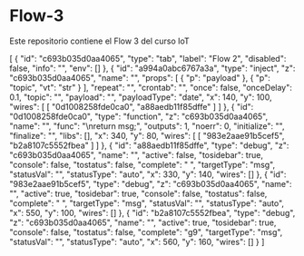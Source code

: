 # Flow-3
 Este repositorio contiene el Flow 3 del curso IoT
 
[
    {
        "id": "c693b035d0aa4065",
        "type": "tab",
        "label": "Flow 2",
        "disabled": false,
        "info": "",
        "env": []
    },
    {
        "id": "a994a0abc6767a3a",
        "type": "inject",
        "z": "c693b035d0aa4065",
        "name": "",
        "props": [
            {
                "p": "payload"
            },
            {
                "p": "topic",
                "vt": "str"
            }
        ],
        "repeat": "",
        "crontab": "",
        "once": false,
        "onceDelay": 0.1,
        "topic": "",
        "payload": "",
        "payloadType": "date",
        "x": 140,
        "y": 100,
        "wires": [
            [
                "0d1008258fde0ca0",
                "a88aedb11f85dffe"
            ]
        ]
    },
    {
        "id": "0d1008258fde0ca0",
        "type": "function",
        "z": "c693b035d0aa4065",
        "name": "",
        "func": "\nreturn msg;",
        "outputs": 1,
        "noerr": 0,
        "initialize": "",
        "finalize": "",
        "libs": [],
        "x": 340,
        "y": 80,
        "wires": [
            [
                "983e2aae91b5cef5",
                "b2a8107c5552fbea"
            ]
        ]
    },
    {
        "id": "a88aedb11f85dffe",
        "type": "debug",
        "z": "c693b035d0aa4065",
        "name": "",
        "active": false,
        "tosidebar": true,
        "console": false,
        "tostatus": false,
        "complete": " ",
        "targetType": "msg",
        "statusVal": "",
        "statusType": "auto",
        "x": 330,
        "y": 140,
        "wires": []
    },
    {
        "id": "983e2aae91b5cef5",
        "type": "debug",
        "z": "c693b035d0aa4065",
        "name": "",
        "active": true,
        "tosidebar": true,
        "console": false,
        "tostatus": false,
        "complete": " ",
        "targetType": "msg",
        "statusVal": "",
        "statusType": "auto",
        "x": 550,
        "y": 100,
        "wires": []
    },
    {
        "id": "b2a8107c5552fbea",
        "type": "debug",
        "z": "c693b035d0aa4065",
        "name": "",
        "active": true,
        "tosidebar": true,
        "console": false,
        "tostatus": false,
        "complete": "g9",
        "targetType": "msg",
        "statusVal": "",
        "statusType": "auto",
        "x": 560,
        "y": 160,
        "wires": []
    }
]
